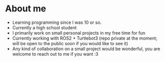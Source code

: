 # About me #
- Learning programming since I was 10 or so.
- Currently a high school student
- I primarily work on small personal projects in my free time for fun
- Currently working with ROS2 + Turtlebot3 (repo private at the moment; will be open to the public soon if you would like to see it)
- Any kind of collaboration on a small project would be wonderful, you are welcome to reach out to me if you want :3
